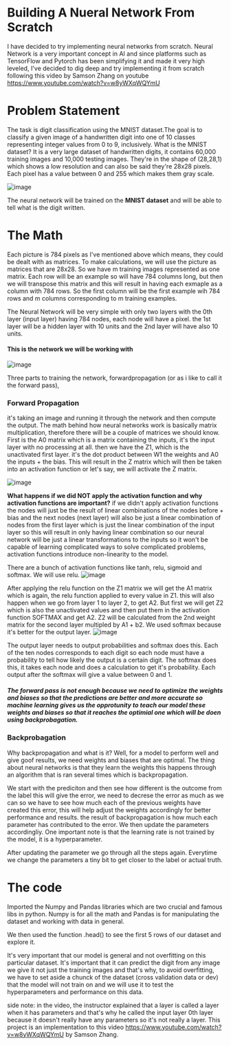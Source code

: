 # Building A Nueral Network From Scratch
I have decided to try implementing neural networks from scratch. Neural Network is a very important concept in AI and since platforms such as TensorFlow and Pytorch has been simplifying it and made it very high leveled, I've decided to dig deep and try implementing it from scratch following this video by Samson Zhang on youtube  https://www.youtube.com/watch?v=w8yWXqWQYmU

# Problem Statement 
The task is digit classification using the MNIST dataset.The goal is to classify a given image of a handwritten digit into one of 10 classes representing integer values from 0 to 9, inclusively.
What is the MNIST dataset? 
It is a very large dataset of handwritten digits, it contains 60,000 training images and 10,000 testing images. They're in the shape of (28,28,1) which shows a low resolution and can also be said they're 28x28 pixels. Each pixel has a value between 0 and 255 which makes them gray scale. 

![image](https://github.com/YomnaEskander/Building-A-Nueral-Network-From-Scratch/assets/136505151/a7da45ec-6c5a-4efe-af2e-a13447527f3f)

The neural network will be trained on the <b>MNIST dataset</b> and will be able to tell what is the digit written. 

# The Math 

Each picture is 784 pixels as I've mentioned above which means, they could be dealt with as matrices. To make calculations, we will use the picture as matrices that are 28x28. So we have m training images represented as one matrix. Each row will be an example so will have 784 columns long, but then we will transpose this matrix and this will result in having each exmaple as a column with 784 rows. So the first column will be the first example wih 784 rows and m columns corresponding to m training examples. 

The Neural Network will be very simple with only two layers with the 0th layer (input layer) having 784 nodes, each node will have a pixel. the 1st layer will be a hidden layer with 10 units and the 2nd layer will have also 10 units.

<h4>This is the network we will be working with</h4> 

![image](https://github.com/YomnaEskander/Building-A-Nueral-Network-From-Scratch/assets/136505151/1f5b8f4f-44d9-425e-96c1-c732e28e89fc)


Three parts to training the network, forwardpropagation (or as i like to call it the forward pass), 

 <h3> Forward Propagation </h3>
it's taking an image and running it through the network and then compute the output. The math behind how neural networks work is basically matrix multiplication, therefore there will be a couple of matrices we should know. First is the A0 matrix which is a matrix containing the inputs, it's the input layer with no processing at all. then we have the Z1, which is the unactivated first layer. it's the dot product between W1 the weights and A0 the inputs + the bias. This will result in the Z matrix which will then be taken into an activation function or let's say, we will activate the Z matrix.

![image](https://github.com/YomnaEskander/Building-A-Nueral-Network-From-Scratch/assets/136505151/c2b34751-aa9a-4ce8-b07a-d0deec98609d)


<b>What happens if we did NOT apply the activation function and why activation functions are important?</b> if we didn't apply activation functions the nodes will just be the result of linear combinations of the nodes before + bias and the next nodes (next layer) will also be just a linear combination of nodes from the first layer which is just the linear combination of the input layer so this will result in only having linear combination so our neural network will be just a linear transformations to the inputs so it won't be capable of learning complicated ways to solve complicated problems, activation functions introduce non-linearity to the model. 

There are a bunch of activation functions like tanh, relu, sigmoid and softmax. We will use relu. 
![image](https://github.com/YomnaEskander/Building-A-Nueral-Network-From-Scratch/assets/136505151/723cf32b-fa4e-432d-84ca-cbf841f6a621)

After applying the relu function on the Z1 matrix we will get the A1 matrix which is again, the relu function applied to every value in Z1. this will also happen when we go from layer 1 to layer 2, to get A2. But first we will get Z2 which is also the unactivated values and then put them in the activation function SOFTMAX and get A2. Z2 will be calculated from the 2nd weight matrix for the second layer multipled by A1 + b2. We used softmax because it's better for the output layer. 
![image](https://github.com/YomnaEskander/Building-A-Nueral-Network-From-Scratch/assets/136505151/c5aa4492-0e77-444d-add2-e8ff19b7e72f)

The output layer needs to output probabilities and softmax does this. Each of the ten nodes corresponds to each digit so each node must have a probability to tell how likely the output is a certain digit. The softmax does this, it takes each node and does a calculation to get it's probability. Each output after the softmax will give a value between 0 and 1. 

<h5>The forward pass is not enough because we need to optimize the weights and biases so that the predictions are better and more accurate so machine learning gives us the opprotunity to teach our model these weights and biases so that it reaches the optimial one which will be doen using backprobagation.</h5> 

<h3>Backprobagation</h3>
Why backpropagation and what is it? Well, for a model to perform well and give goof results, we need weights and biases that are optimal. The thing about neural networks is that they learn the weights this happens through an algorithm that is ran several times which is backpropagation. 

We start with the prediciton and then see how different is the outcome from the label this will give the error, we need to decrese the error as much as we can so we have to see how much each of the previous weights have created this error, this will help adjust the weights accordingly for better performance and results. the result of backpropagation is how much each parameter has contributed to the error. We then update the parameters accordingliy. One important note is that the learning rate is not trained by the model, it is a hyperparameter. 

After updating the parameter we go through all the steps again. Everytime we change the parameters a tiny bit to get closer to the label or actual truth. 

# The code

Imported the Numpy and Pandas libraries which are two crucial and famous libs in python. Numpy is for all the math and Pandas is for manipulating the dataset and working with data in general. 

We then used the function .head() to see the first 5 rows of our dataset and explore it. 

It's very important that our model is general and not overfitting on this particular dataset. It's important that it can predict the digit from any image we give it not just the training images and that's why, to avoid overfitting, we have to set aside a chunck of the dataset (cross validation data or dev) that the model will not train on and we will use it to test the hyperparameters and performance on this data. 


side note: in the video, the instructor explained that a layer is called a layer when it has parameters and that's why he called the input layer 0th layer because it doesn't really have any parameters so it's not really a layer. 
This project is an implementation to this video https://www.youtube.com/watch?v=w8yWXqWQYmU by Samson Zhang.
